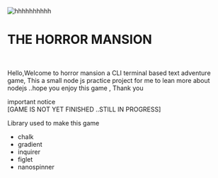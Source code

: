 
![hhhhhhhhhh](https://github.com/PrethamMuthappa/The-Horror-Mansion/assets/98420696/b6829f6e-9718-4a06-bc43-798fe2b0c133)

<H1>THE HORROR MANSION</H1>
<BR>

Hello,Welcome to horror mansion a CLI terminal based text adventure game, This a small node js practice  project for me to lean more about nodejs ..hope you enjoy this game , Thank you

important notice 
<br>
[GAME IS NOT YET FINISHED ..STILL IN PROGRESS]

Library used to make this game
<ul>
<li>chalk</li>
<li>gradient</li>
<li>inquirer</li>
<li>figlet</li>
<li>nanospinner</li>
</ul> 
